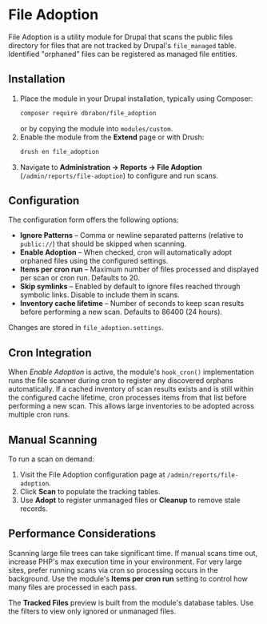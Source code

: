 # File Adoption

File Adoption is a utility module for Drupal that scans the public files directory
for files that are not tracked by Drupal's `file_managed` table. Identified
"orphaned" files can be registered as managed file entities.

## Installation

1. Place the module in your Drupal installation, typically using Composer:
   ```bash
   composer require dbrabon/file_adoption
   ```
   or by copying the module into `modules/custom`.
2. Enable the module from the **Extend** page or with Drush:
   ```bash
   drush en file_adoption
   ```
3. Navigate to **Administration → Reports → File Adoption** (`/admin/reports/file-adoption`)
   to configure and run scans.

## Configuration

The configuration form offers the following options:

- **Ignore Patterns** – Comma or newline separated patterns (relative to
  `public://`) that should be skipped when scanning.
- **Enable Adoption** – When checked, cron will automatically adopt orphaned
  files using the configured settings.
- **Items per cron run** – Maximum number of files processed and displayed per
  scan or cron run. Defaults to 20.
- **Skip symlinks** – Enabled by default to ignore files reached through symbolic links. Disable to include them in scans.
- **Inventory cache lifetime** – Number of seconds to keep scan results before
  performing a new scan. Defaults to 86400 (24 hours).

Changes are stored in `file_adoption.settings`.

## Cron Integration

When *Enable Adoption* is active, the module's `hook_cron()` implementation runs
the file scanner during cron to register any discovered orphans automatically.
If a cached inventory of scan results exists and is still within the configured
cache lifetime, cron processes items from that list before performing a new
scan. This allows large inventories to be adopted across multiple cron runs.

## Manual Scanning

To run a scan on demand:

1. Visit the File Adoption configuration page at `/admin/reports/file-adoption`.
2. Click **Scan** to populate the tracking tables.
3. Use **Adopt** to register unmanaged files or **Cleanup** to remove stale records.

## Performance Considerations

Scanning large file trees can take significant time. If manual scans time out,
increase PHP's max execution time in your environment. For very large sites,
prefer running scans via cron so processing occurs in the background. Use the
module's **Items per cron run** setting to control how many files are processed
in each pass.

The **Tracked Files** preview is built from the module's database tables. Use
the filters to view only ignored or unmanaged files.

